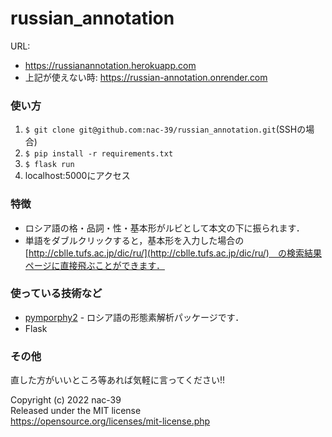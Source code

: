 # russian_annotation

URL:  
- https://russianannotation.herokuapp.com  
- 上記が使えない時: https://russian-annotation.onrender.com

### 使い方
1. ```$ git clone git@github.com:nac-39/russian_annotation.git```(SSHの場合)
1. ```$ pip install -r requirements.txt```
2. ```$ flask run```
3. localhost:5000にアクセス

### 特徴
- ロシア語の格・品詞・性・基本形がルビとして本文の下に振られます．
- 単語をダブルクリックすると，基本形を入力した場合の　[http://cblle.tufs.ac.jp/dic/ru/](http://cblle.tufs.ac.jp/dic/ru/)　の検索結果ページに直接飛ぶことができます．

### 使っている技術など
- [pymporphy2](https://pymorphy2.readthedocs.io/en/stable/index.html) - ロシア語の形態素解析パッケージです．
- Flask
  
### その他
直した方がいいところ等あれば気軽に言ってください!!


Copyright (c) 2022 nac-39  
Released under the MIT license  
https://opensource.org/licenses/mit-license.php
